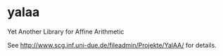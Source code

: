 yalaa
=====

Yet Another Library for Affine Arithmetic

See http://www.scg.inf.uni-due.de/fileadmin/Projekte/YalAA/ for details.
